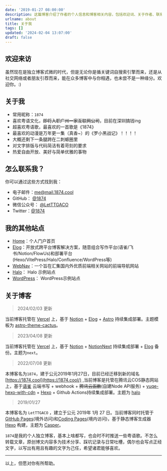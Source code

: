 ```yaml
---
date: '2019-01-27 08:00:00'
description: 这篇博客介绍了作者的个人信息和博客相关内容，包括欢迎词、关于作者、联系方式以及博客的托管和主题信息。
urlname: about
title: 关于我
tags: []
updated: '2024-02-04 13:07:00'
draft: false
---
```


## 欢迎来访


虽然现在是独立博客式微的时代，但是无论你是循关键词自搜索引擎而来，还是从社交网络或者朋友引荐而来，能在众多博客中与你相遇，也未尝不是一种缘分。欢迎你。:)


## 关于我

- 常用昵称：`1874`
- 喜欢粤语文化，~~即将入职广州一家互联网公司~~，目前在深圳搞钱ing
- 超喜欢粤语歌，最喜欢的一首歌是《1874》
- 最喜欢的动漫是万年更一集（真香~）的《罗小黑战记》！！！！
- 大概还剩下一条腿跨在二刺螈圈里
- 对文字排版与代码简洁有着苛刻的要求
- 热爱自由开放、美好与简单优雅的事物

## 怎么联系我？


你可以通过这些方式找到我：

- 电子邮件：[me@mail.1874.cool](mailto:me@mail.1874.cool)
- GitHub： [@1874](https://github.com/LetTTGACO)
- 微信公众号： [@LetTTGACO](https://mp.weixin.qq.com/s/6dcAqYu0bXcy5e2q-zUn-A)
- Twitter：[@1874](https://twitter.com/LetTTGACO)

## 我的其他站点

- [Home](https://1874.cool/)：个人门户首页
- [Elog](https://elog.1874.cool/)：开放式跨平台博客解决方案，随意组合写作平台(语雀/飞书/Notion/FlowUs)和部署平台(Hexo/VitePress/Halo/Confluence/WordPress等)
- [WebNav](https://webnav.1874.cool/)：一个旨在汇集国内外优质前端相关网站的前端导航网站
- [Halo](https://halo.1874.cool/)： Halo 示例站点
- [WordPress](https://wordpress.1874.cool/)： WordPress示例站点

## 关于博客


> 2024/02/03 更新


当前博客托管在 [Vercel](https://vercel.com/) 上，基于 [Notion](https://www.notion.so/zh-cn) + [Elog](https://elog.1874.cool/) + [Astro](https://astro.build/) 持续集成部署。主题模板为 [astro-theme-cactus](https://github.com/chrismwilliams/astro-theme-cactus)。


> 2023/04/08 更新


当前博客托管在 [Vercel](https://vercel.com/) 上，基于 [Notion](https://www.notion.so/zh-cn) + [NotionNext](https://tangly1024.com/article/notion-next) 持续集成部署 + [Elog](https://elog.1874.cool/) 备份。主题为`next`。


> 2022/07/08 更新


本博客名为`1874`，建于公元2019年1月27日，目前已经迁移到新的域名 [https://1874.cool](https://1874.cool/) ,当前博客是托管在腾讯云COS静态网站上，基于[语雀](https://www.yuque.com/) 云端书写 + webhook + ~~腾讯云函数~~(自建Node API服务) + [yuqe-hexo-with-cdn](https://github.com/LetTTGACO/yuque-hexo-with-cdn) + [Hexo](https://hexo.io/) + Github Actions持续集成部署。主题为 [halo](https://www.zhwei.cn/go.html?u=aHR0cHM6Ly9naXRodWIuY29tL2hvbmd3ZWlmdXR1cmUvaGV4by10aGVtZS1oYWxv)


> 2019/01/27


本博客名为 `LetTTGACO` ，建立于公元 2019年 1月 27 日。当前博客同时托管于 [GitHub Pages](https://pages.github.com/)(境外访问)和[Coding Pages](https://coding.net/pages)(境内访问)，基于静态博客生成器 [Hexo](https://hexo.io/) 构建，主题为 [Casper](https://github.com/xzhih/hexo-theme-casper)。


`1874`是我的个人独立博客，基本上啥都写，也会时不时推送一些粤语歌。不怎么转载文章，原创博文内容多为技术分享、踩坑记录与日常吐槽，偶尔也会写点正经文字，以写出有用且有趣的文字为己任，希望诸君能够喜欢。


---


以上，但愿对你有所帮助。

